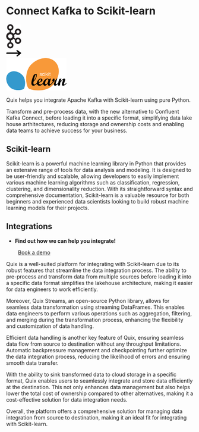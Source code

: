 # Connect Kafka to Scikit-learn

<div class="connect-images cards blog-grid-card" markdown>
<div>
<img src="../images/kafka_logo.png" width="40px" />
</div>
<div>
<img src="../images/arrow.svg" width="40px" />
</div>
<div>
<img src="./images/scikit-learn_1.jpg" />
</div>
</div>

Quix helps you integrate Apache Kafka with Scikit-learn using pure Python.

Transform and pre-process data, with the new alternative to Confluent Kafka Connect, before loading it into a specific format, simplifying data lake house arthitectures, reducing storage and ownership costs and enabling data teams to achieve success for your business.

## Scikit-learn

Scikit-learn is a powerful machine learning library in Python that provides an extensive range of tools for data analysis and modeling. It is designed to be user-friendly and scalable, allowing developers to easily implement various machine learning algorithms such as classification, regression, clustering, and dimensionality reduction. With its straightforward syntax and comprehensive documentation, Scikit-learn is a valuable resource for both beginners and experienced data scientists looking to build robust machine learning models for their projects.

## Integrations

<div class="grid cards" markdown>

- __Find out how we can help you integrate!__

    <a class="md-button md-button--primary" href="https://share.hsforms.com/1iW0TmZzKQMChk0lxd_tGiw4yjw2?__hstc=175542013.2303933fbd746c0ac86d9ccbe9bc9100.1728383268831.1729603416735.1729620918855.31&__hssc=175542013.1.1729620918855&__hsfp=2132701734" target="_blank" style="margin:.5rem;">Book a demo</a>

</div>


Quix is a well-suited platform for integrating with Scikit-learn due to its robust features that streamline the data integration process. The ability to pre-process and transform data from multiple sources before loading it into a specific data format simplifies the lakehouse architecture, making it easier for data engineers to work efficiently.

Moreover, Quix Streams, an open-source Python library, allows for seamless data transformation using streaming DataFrames. This enables data engineers to perform various operations such as aggregation, filtering, and merging during the transformation process, enhancing the flexibility and customization of data handling.

Efficient data handling is another key feature of Quix, ensuring seamless data flow from source to destination without any throughput limitations. Automatic backpressure management and checkpointing further optimize the data integration process, reducing the likelihood of errors and ensuring smooth data transfer.

With the ability to sink transformed data to cloud storage in a specific format, Quix enables users to seamlessly integrate and store data efficiently at the destination. This not only enhances data management but also helps lower the total cost of ownership compared to other alternatives, making it a cost-effective solution for data integration needs.

Overall, the platform offers a comprehensive solution for managing data integration from source to destination, making it an ideal fit for integrating with Scikit-learn.

